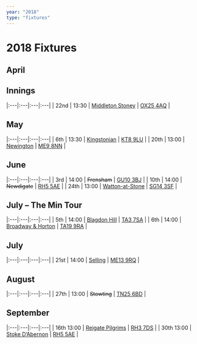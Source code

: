 ```yaml
---
year: "2018"
type: "fixtures"
---
```


# 2018 Fixtures

## April


## </del> Innings

|:---|:---|:---|:---|
| 22nd | 13:30 | [Middleton Stoney](2018-middleton-stoney) | [OX25 4AQ](https//goo.gl/maps/2oHFhgW7cVt) |

## May

|:---|:---|:---|:---|
| 6th | 13:30 | [Kingstonian](2018-kingstonian) | [KT8 9LU](https//goo.gl/maps/4kwjPyThUMkyQfhe8) |
| 20th | 13:00 | [Newington](2018-newington) | [ME9 8NN](https//goo.gl/maps/2XwQKWc9brr) |

## June

|:---|:---|:---|:---|
| 3rd | 14:00 | <del>Frensham</del> | [GU10 3BJ](https//goo.gl/maps/xBUZvPU1vnK2) |
| 10th | 14:00 | <del>Newdigate</del> | [RH5 5AE](http://goo.gl/maps/2RKzj) |
| 24th | 13:00 | [Watton-at-Stone](2018-watton-at-stone) | [SG14 3SF](https://goo.gl/maps/2oHFhgW7cVt) |

## July – The Min Tour

|:---|:---|:---|:---|
| 5th | 14:00 | [Blagdon Hill](2018-blagdon-hill) | [TA3 7SA](https//goo.gl/maps/H6iLZLNcja12) |
| 6th | 14:00 | [Broadway & Horton](2018-broadway-and-horton) | [TA19 9RA](https//goo.gl/maps/hVamJL8if6v) |

## July

|:---|:---|:---|:---|
| 21st | 14:00 | [Selling](2018-selling) | [ME13 9RQ](https//goo.gl/maps/QeLhjBkEbJr) |

## August

|:---|:---|:---|:---|
| 27th | 13:00 | <del>Stowting</del> | [TN25 6BD](https//goo.gl/maps/5KNmaMe6Wb42) |

## September

|:---|:---|:---|:---|
| 16th  13:00 | [Reigate Pilgrims](2018-reigate-pilgrims) | [RH3 7DS](https//goo.gl/maps/APtKSjuaQ5v) |
| 30th  13:00 | [Stoke D’Abernon](2018-reigate-pilgrims) | [RH5 5AE](http://goo.gl/maps/2RKzj) |

